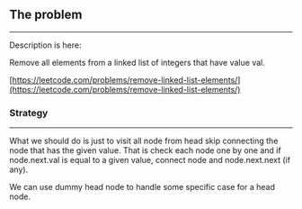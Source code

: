 ## The problem
---

Description is here:

Remove all elements from a linked list of integers that have value val.

[https://leetcode.com/problems/remove-linked-list-elements/](https://leetcode.com/problems/remove-linked-list-elements/)

### Strategy
---

What we should do is just to visit all node from head skip connecting the node that has the given value. That is check each node one by one and if node.next.val is equal to a given value, connect node and node.next.next (if any).

We can use dummy head node to handle some specific case for a head node.
